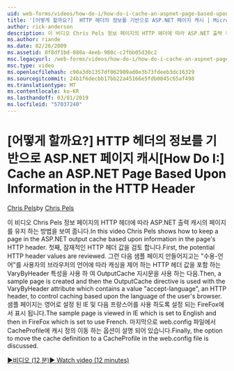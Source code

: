 ```yaml
---
uid: web-forms/videos/how-do-i/how-do-i-cache-an-aspnet-page-based-upon-information-in-the-http-header
title: '[어떻게 할까요?]  HTTP 헤더의 정보를 기반으로 ASP.NET 페이지 캐시 | Microsoft Docs'
author: rick-anderson
description: 이 비디오 Chris Pels 정보 페이지의 HTTP 헤더에 따라 ASP.NET 출력 캐시의 페이지를 유지 하는 방법을 보여 줍니다. 첫 번째 잠재적인 HTTP 머리글...
ms.author: riande
ms.date: 02/26/2009
ms.assetid: 0f8df1bd-080a-4eeb-980c-c2fbb05d30c2
msc.legacyurl: /web-forms/videos/how-do-i/how-do-i-cache-an-aspnet-page-based-upon-information-in-the-http-header
msc.type: video
ms.openlocfilehash: c90a3db1357df062909ad0e3b73fdeeb3dc16329
ms.sourcegitcommit: 24b1f6decbb17bb22a45166e5fdb0845c65af498
ms.translationtype: MT
ms.contentlocale: ko-KR
ms.lasthandoff: 03/01/2019
ms.locfileid: "57037240"
---
```

<a name="how-do-i--cache-an-aspnet-page-based-upon-information-in-the-http-header"></a><span data-ttu-id="9af09-104">[어떻게 할까요?]  HTTP 헤더의 정보를 기반으로 ASP.NET 페이지 캐시</span><span class="sxs-lookup"><span data-stu-id="9af09-104">[How Do I:]  Cache an ASP.NET Page Based Upon Information in the HTTP Header</span></span>
====================
<span data-ttu-id="9af09-105">[Chris Pels](https://twitter.com/chrispels)</span><span class="sxs-lookup"><span data-stu-id="9af09-105">by [Chris Pels](https://twitter.com/chrispels)</span></span>

<span data-ttu-id="9af09-106">이 비디오 Chris Pels 정보 페이지의 HTTP 헤더에 따라 ASP.NET 출력 캐시의 페이지를 유지 하는 방법을 보여 줍니다.</span><span class="sxs-lookup"><span data-stu-id="9af09-106">In this video Chris Pels shows how to keep a page in the ASP.NET output cache based upon information in the page's HTTP header.</span></span> <span data-ttu-id="9af09-107">첫째, 잠재적인 HTTP 헤더 값을 검토 합니다.</span><span class="sxs-lookup"><span data-stu-id="9af09-107">First, the potential HTTP header values are reviewed.</span></span> <span data-ttu-id="9af09-108">그런 다음 샘플 페이지 만들어지고는 "수용-언어"를 사용자의 브라우저의 언어에 따라 캐싱을 제어 하는 HTTP 헤더 값을 포함 하는 VaryByHeader 특성을 사용 하 여 OutputCache 지시문을 사용 하는 다음.</span><span class="sxs-lookup"><span data-stu-id="9af09-108">Then, a sample page is created and then the OutputCache directive is used with the VaryByHeader attribute which contains a value "accept-language", an HTTP header, to control caching based upon the language of the user's browser.</span></span> <span data-ttu-id="9af09-109">샘플 페이지는 영어로 설정 된 IE 및 다음 프랑스어를 사용 하도록 설정 되는 FireFox에서 표시 됩니다.</span><span class="sxs-lookup"><span data-stu-id="9af09-109">The sample page is viewed in IE which is set to English and then in FireFox which is set to use French.</span></span> <span data-ttu-id="9af09-110">마지막으로 web.config 파일에서 CacheProfile에 캐시 정의 이동 하는 옵션이 설명 되어 있습니다.</span><span class="sxs-lookup"><span data-stu-id="9af09-110">Finally, the option to move the cache definition to a CacheProfile in the web.config file is discussed.</span></span>

[<span data-ttu-id="9af09-111">&#9654;비디오 (12 분)</span><span class="sxs-lookup"><span data-stu-id="9af09-111">&#9654; Watch video (12 minutes)</span></span>](https://channel9.msdn.com/Blogs/ASP-NET-Site-Videos/how-do-i-cache-an-aspnet-page-based-upon-information-in-the-http-header)
